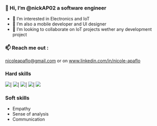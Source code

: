 ### 👋 Hi, I’m @nickAP02 a software engineer
- 👀 I’m interested in Electronics and IoT
- 🌱 I’m also a mobile developer and UI designer
- 💞️ I’m looking to collaborate on IoT projects wether any development project
### 📫 Reach me out :
 nicoleapaflo@gmail.com or on www.linkedin.com/in/nicole-apaflo
### Hard skills
<img src="https://img.shields.io/badge/Flutter-02569B?style=for-the-badge&logo=flutter&logoColor=white"/>|
<img src="https://img.shields.io/badge/Dart-0175C2?style=for-the-badge&logo=dart&logoColor=white"/>|
<img src="https://img.shields.io/badge/Python-FFD43B?style=for-the-badge&logo=python&logoColor=blue"/>|
<img src="https://img.shields.io/badge/Flask-000000?style=for-the-badge&logo=flask&logoColor=white"/>|
<img src="https://img.shields.io/badge/firebase-ffca28?style=for-the-badge&logo=firebase&logoColor=black"/>
### Soft skills
- Empathy
- Sense of analysis
- Communication
<!---
nickAP02/nickAP02 is a ✨ special ✨ repository because its `README.md` (this file) appears on your GitHub profile.
You can click the Preview link to take a look at your changes.
--->
